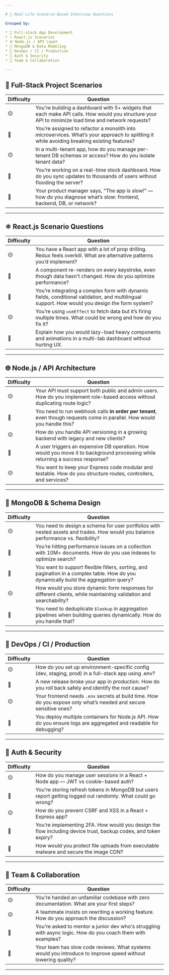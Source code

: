 ```yaml
---

# 💼 Real-Life Scenario-Based Interview Questions

Grouped by:

* 👷 Full-stack App Development
* ⚛️ React.js Scenarios
* 🌐 Node.js / API Layer
* 🚀 MongoDB & Data Modeling
* 🔄 DevOps / CI / Production
* 🔐 Auth & Security
* 💬 Team & Collaboration

---
```


## 👷 Full-Stack Project Scenarios

| Difficulty | Question                                                                                                                                           |
| ---------- | -------------------------------------------------------------------------------------------------------------------------------------------------- |
| 🟡         | You're building a dashboard with 5+ widgets that each make API calls. How would you structure your API to minimize load time and network requests? |
| 🔴         | You’re assigned to refactor a monolith into microservices. What’s your approach to splitting it while avoiding breaking existing features?         |
| 🟡         | In a multi-tenant app, how do you manage per-tenant DB schemas or access? How do you isolate tenant data?                                          |
| 🔴         | You’re working on a real-time stock dashboard. How do you sync updates to thousands of users without flooding the server?                          |
| 🔴         | Your product manager says, "The app is slow!" — how do you diagnose what’s slow: frontend, backend, DB, or network?                                |

---

## ⚛️ React.js Scenario Questions

| Difficulty | Question                                                                                                                                       |
| ---------- | ---------------------------------------------------------------------------------------------------------------------------------------------- |
| 🟡         | You have a React app with a lot of prop drilling. Redux feels overkill. What are alternative patterns you’d implement?                         |
| 🔴         | A component re-renders on every keystroke, even though data hasn't changed. How do you optimize performance?                                   |
| 🔴         | You’re integrating a complex form with dynamic fields, conditional validation, and multilingual support. How would you design the form system? |
| 🟡         | You’re using `useEffect` to fetch data but it’s firing multiple times. What could be wrong and how do you fix it?                              |
| 🔴         | Explain how you would lazy-load heavy components and animations in a multi-tab dashboard without hurting UX.                                   |

---

## 🌐 Node.js / API Architecture

| Difficulty | Question                                                                                                                      |
| ---------- | ----------------------------------------------------------------------------------------------------------------------------- |
| 🟡         | Your API must support both public and admin users. How do you implement role-based access without duplicating route logic?    |
| 🔴         | You need to run webhook calls **in order per tenant**, even though requests come in parallel. How would you handle this?      |
| 🟡         | How do you handle API versioning in a growing backend with legacy and new clients?                                            |
| 🔴         | A user triggers an expensive DB operation. How would you move it to background processing while returning a success response? |
| 🟡         | You want to keep your Express code modular and testable. How do you structure routes, controllers, and services?              |

---

## 🚀 MongoDB & Schema Design

| Difficulty | Question                                                                                                                              |
| ---------- | ------------------------------------------------------------------------------------------------------------------------------------- |
| 🟡         | You need to design a schema for user portfolios with nested assets and trades. How would you balance performance vs. flexibility?     |
| 🔴         | You’re hitting performance issues on a collection with 10M+ documents. How do you use indexes to optimize search?                     |
| 🔴         | You want to support flexible filters, sorting, and pagination in a complex table. How do you dynamically build the aggregation query? |
| 🟡         | How would you store dynamic form responses for different clients, while maintaining validation and searchability?                     |
| 🔴         | You need to deduplicate `$lookup` in aggregation pipelines when building queries dynamically. How do you handle that?                 |

---

## 🔄 DevOps / CI / Production

| Difficulty | Question                                                                                                          |
| ---------- | ----------------------------------------------------------------------------------------------------------------- |
| 🟡         | How do you set up environment-specific config (dev, staging, prod) in a full-stack app using .env?                |
| 🔴         | A new release broke your app in production. How do you roll back safely and identify the root cause?              |
| 🟡         | Your frontend needs `.env` secrets at build time. How do you expose only what’s needed and secure sensitive ones? |
| 🔴         | You deploy multiple containers for Node.js API. How do you ensure logs are aggregated and readable for debugging? |

---

## 🔐 Auth & Security

| Difficulty | Question                                                                                                       |
| ---------- | -------------------------------------------------------------------------------------------------------------- |
| 🟡         | How do you manage user sessions in a React + Node app — JWT vs cookie-based auth?                              |
| 🔴         | You're storing refresh tokens in MongoDB but users report getting logged out randomly. What could go wrong?    |
| 🟡         | How do you prevent CSRF and XSS in a React + Express app?                                                      |
| 🔴         | You’re implementing 2FA. How would you design the flow including device trust, backup codes, and token expiry? |
| 🔴         | How would you protect file uploads from executable malware and secure the image CDN?                           |

---

## 💬 Team & Collaboration

| Difficulty | Question                                                                                                     |
| ---------- | ------------------------------------------------------------------------------------------------------------ |
| 🟡         | You’re handed an unfamiliar codebase with zero documentation. What are your first steps?                     |
| 🟡         | A teammate insists on rewriting a working feature. How do you approach the discussion?                       |
| 🔴         | You're asked to mentor a junior dev who's struggling with async logic. How do you coach them with examples?  |
| 🔴         | Your team has slow code reviews. What systems would you introduce to improve speed without lowering quality? |

---

